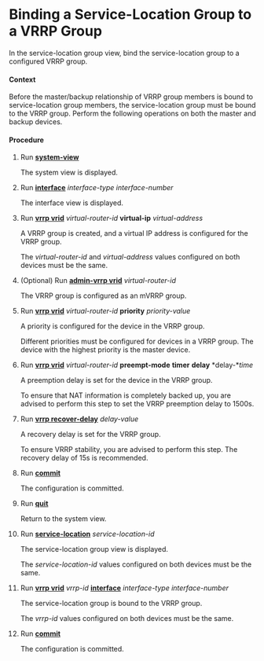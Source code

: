 Binding a Service-Location Group to a VRRP Group
================================================

In the service-location group view, bind the service-location group to a configured VRRP group.

#### Context

Before the master/backup relationship of VRRP group members is bound to service-location group members, the service-location group must be bound to the VRRP group. Perform the following operations on both the master and backup devices.


#### Procedure

1. Run [**system-view**](cmdqueryname=system-view)
   
   
   
   The system view is displayed.
2. Run [**interface**](cmdqueryname=interface) *interface-type* *interface-number*
   
   
   
   The interface view is displayed.
3. Run [**vrrp vrid**](cmdqueryname=vrrp+vrid) *virtual-router-id* **virtual-ip** *virtual-address*
   
   
   
   A VRRP group is created, and a virtual IP address is configured for the VRRP group.
   
   The *virtual-router-id* and *virtual-address* values configured on both devices must be the same.
4. (Optional) Run [**admin-vrrp vrid**](cmdqueryname=admin-vrrp+vrid) *virtual-router-id*
   
   
   
   The VRRP group is configured as an mVRRP group.
5. Run [**vrrp vrid**](cmdqueryname=vrrp+vrid) *virtual-router-id* **priority** *priority-value*
   
   
   
   A priority is configured for the device in the VRRP group.
   
   Different priorities must be configured for devices in a VRRP group. The device with the highest priority is the master device.
6. Run [**vrrp vrid**](cmdqueryname=vrrp+vrid) *virtual-router-id* **preempt-mode** **timer** **delay** *delay-**time*
   
   
   
   A preemption delay is set for the device in the VRRP group.
   
   
   
   To ensure that NAT information is completely backed up, you are advised to perform this step to set the VRRP preemption delay to 1500s.
7. Run [**vrrp recover-delay**](cmdqueryname=vrrp+recover-delay) *delay-value*
   
   
   
   A recovery delay is set for the VRRP group.
   
   
   
   To ensure VRRP stability, you are advised to perform this step. The recovery delay of 15s is recommended.
8. Run [**commit**](cmdqueryname=commit)
   
   
   
   The configuration is committed.
9. Run [**quit**](cmdqueryname=quit)
   
   
   
   Return to the system view.
10. Run [**service-location**](cmdqueryname=service-location) *service-location-id*
    
    
    
    The service-location group view is displayed.
    
    The *service-location-id* values configured on both devices must be the same.
11. Run [**vrrp vrid**](cmdqueryname=vrrp+vrid) *vrrp-id* [**interface**](cmdqueryname=interface) *interface-type* *interface-number*
    
    
    
    The service-location group is bound to the VRRP group.
    
    
    
    The *vrrp-id* values configured on both devices must be the same.
12. Run [**commit**](cmdqueryname=commit)
    
    
    
    The configuration is committed.